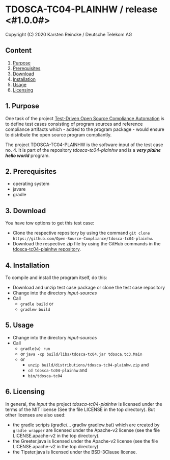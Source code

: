 # TDOSCA-TC04-PLAINHW / release <#1.0.0#>

Copyright (C) 2020 Karsten Reincke / Deutsche Telekom AG

## Content
1. [Purpose](#pur)
2. [Prerequisites](#prq)
3. [Download](#dlo)
4. [Installation](#ins)
5. [Usage](#use)
6. [Licensing](#lic)

## 1. Purpose <a id="pur"></a>
One task of the project [Test-Driven Open Source Compliance Automation](https://github.com/Open-Source-Compliance/tdosca) is to define test cases consisting of program sources and reference compliance artifacts which - added to the program package - would ensure to distribute the open source program compliantly.

The project TDOSCA-TC04-PLAINHW is the software input of the test case no. 4. It is part of the repository *tdosca-tc04-plainhw* and is a ***very plaine hello world*** program.

## 2. Prerequisites <a id="prq"></a>
* operating system
* javare
* gradle


## 3. Download <a id="dlo"></a>

You have tow options to get this test case:

* Clone the respective repository by using the command ``git clone https://github.com/Open-Source-Compliance/tdosca-tc04-plainhw``.
* Download the respective zip file by using the GitHub commands in the [tdosca-tc04-plainhw repository](https://github.com/Open-Source-Compliance/tdosca-tc04-plainhw).

## 4. Installation <a id="ins"></a>
To compile and install the program itself, do this:
* Download and unzip test case package or clone the test case repository
* Change into the directory *input-sources*
* Call
  - ``gradle build`` or
  - ``gradlew build``

## 5. Usage <a id="use"></a>
* Change into the directory *input-sources*
* Call
  - ``gradle(w) run``
  - or ``java -cp build/libs/tdosca-tc04.jar tdosca.tc3.Main``
  - or
    - ``unzip build/distributions/tdosca-tc04-plainhw.zip`` and
    - ``cd tdosca-tc04-plainhw`` and
    - ``bin/tdosca-tc04``

## 6. Licensing <a id="lic"></a>

In general, the *input* the project *tdosca-tc04-plainhw* is licensed under the terms of the MIT license (See the file LICENSE in the top directory). But other licenses are also used:
- the gradle scripts (gradle/... gradlw gradlew.bat) which are created by `gradle wrapper` are licensed under the Apache-v2 license (see the file LICENSE.apache-v2 in the top directory).
- the Greeter.java is licensed under the Apache-v2 license (see the file LICENSE.apache-v2 in the top directory)
- the Tipster.java is licensed under the BSD-3Clause license.

